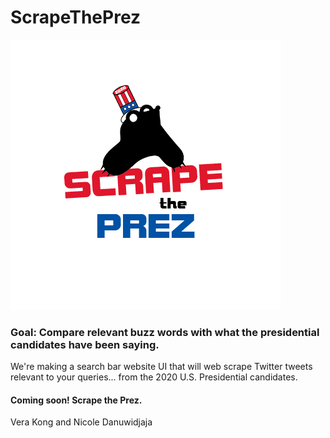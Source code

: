 # ScrapeThePrez
![ScrapeThePrez Logo](/pictures/normal_size_logo.png)

### Goal: Compare relevant buzz words with what the presidential candidates have been saying.
We're making a search bar website UI that will web scrape Twitter tweets relevant to your queries... from the 2020 U.S. Presidential candidates.

#### Coming soon! Scrape the Prez.
Vera Kong and Nicole Danuwidjaja
